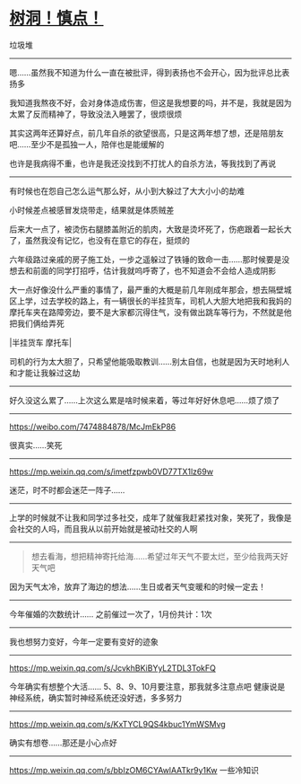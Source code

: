 # [树洞！慎点！](https://github.com/noteMay/blog/issues/17)

垃圾堆

---

嗯……虽然我不知道为什么一直在被批评，得到表扬也不会开心，因为批评总比表扬多

我知道我熬夜不好，会对身体造成伤害，但这是我想要的吗，并不是，我就是因为太累了反而精神了，导致没法入睡罢了，很烦很烦

其实这两年还算好点，前几年自杀的欲望很高，只是这两年想了想，还是陪朋友吧……至少不是孤独一人，陪伴也是能缓解的

也许是我病得不重，也许是我还没找到不打扰人的自杀方法，等我找到了再说

---

有时候也在怨自己怎么运气那么好，从小到大躲过了大大小小的劫难

小时候差点被感冒发烧带走，结果就是体质贼差

后来大一点了，被烫伤右腿膝盖附近的肌肉，大致是烫坏死了，伤疤跟着一起长大了，虽然我没有记忆，也没有在意它的存在，挺烦的

六年级路过亲戚的房子施工处，一步之遥躲过了铁锤的致命一击……那时候要是没想去和前面的同学打招呼，估计我就呜呼寄了，也不知道会不会给人造成阴影

大一点好像没什么严重的事情了，最严重的大概是前几年刚成年那会，想去隔壁城区上学，过去学校的路上，有一辆很长的半挂货车，司机人大胆大地把我和我妈的摩托车夹在路障旁边，要不是大家都沉得住气，没有做出跳车等行为，不然就是他把我们俩给弄死

|半挂货车 摩托车|

司机的行为太大胆了，只希望他能吸取教训……别太自信，也就是因为天时地利人和才能让我躲过这劫

---

好久没这么累了……上次这么累是啥时候来着，等过年好好休息吧……烦了烦了

---

https://weibo.com/7474884878/McJmEkP86

很真实……笑死

---

https://mp.weixin.qq.com/s/imetfzpwb0VD77TX1lz69w

迷茫，时不时都会迷茫一阵子……

---

上学的时候就不让我和同学过多社交，成年了就催我赶紧找对象，笑死了，我像是会社交的人吗，而且我从以前开始就是被动社交的人啊

---

> 想去看海，想把精神寄托给海……希望过年天气不要太烂，至少给我两天好天气吧

因为天气太冷，放弃了海边的想法……生日或者天气变暖和的时候一定去！

---

今年催婚的次数统计……
之前催过一次了，1月份共计：1次

---

我也想努力变好，今年一定要有变好的迹象

---

https://mp.weixin.qq.com/s/JcvkhBKiBYyL2TDL3TokFQ

今年确实有想整个大活……
5、8、9、10月要注意，那我就多注意点吧
健康说是神经系统，确实暂时神经系统还没好透，多多努力

---

https://mp.weixin.qq.com/s/KxTYCL9QS4kbuc1YmWSMvg

确实有想卷……那还是小心点好

---

https://mp.weixin.qq.com/s/bbIzOM6CYAwlAATkr9y1Kw
一些冷知识